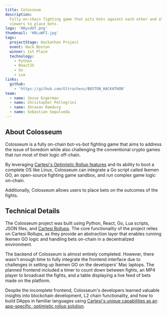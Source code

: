 ```yaml
---
title: Colosseum
description:
  Fully on-chain fighting game that pits bots against each other and allows
  viewers to place bets.
logo: 'H0ysdGf.png'
thumbnail: 'H0LuWFI.jpg'
tags:
  projectStage: Hackathon Project
  event: Hack Boston
  winner: 1st Place
  technology:
    - Python
    - ReactJS
    - Go
    - Lua
links:
  github:
    - 'https://github.com/Ultrachess/BOSTON_HACKATHON'
team:
  - name: Jesse Engerman
  - name: Christopher Pellegrini
  - name: Shravan Ramdurg
  - name: Sebastian Sepulveda
---
```


## About Colosseum

Colosseum is a fully on-chain bot-vs-bot fighting game that aims to address the
issue of boredom while also challenging the conventional crypto games that run
most of their logic off-chain.

By leveraging
[Cartesi's Optimistic Rollup features](https://docs.cartesi.io/new-to-cartesi/overview/#how-are-cartesi-rollups-different)
and its ability to boot a complete OS like Linux, Colosseum can integrate a Go
script called Ikemen GO, an open-source fighting game sandbox, and run complex
game logic on-chain.

Additionally, Colosseum allows users to place bets on the outcomes of the
fights.

## Technical Details

The Colosseum project was built using Python, React, Go, Lua scripts, JSON
files, and [Cartesi Rollups](https://docs.cartesi.io/cartesi-rollups/). The core
functionality of the project relies on Cartesi Rollups, as they provide an
abstraction layer that enables running Ikemen GO logic and handling bets
on-chain in a decentralized environment.

The backend of Colosseum is almost entirely completed. However, there wasn't
enough time to fully integrate the frontend interface due to challenges in
setting up Ikemen GO on the developers' Mac laptops. The planned frontend
included a timer to count down between fights, an MP4 player to broadcast the
fights, and a table displaying a live feed of bets made on the platform.

Despite the incomplete frontend, Colosseum's developers learned valuable
insights into blockchain development, L2 chain functionality, and how to build
DApps in familiar languages using
[Cartesi's unique capabilities as an app-specific, optimistic rollup solution](https://medium.com/cartesi/application-specific-rollups-e12ed5d9de01).
